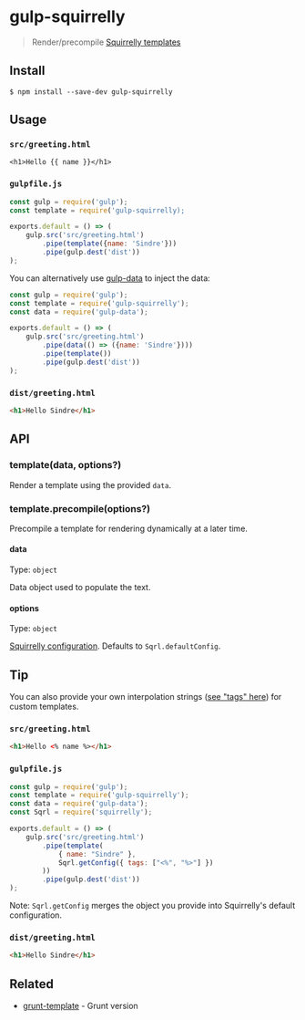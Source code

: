 # gulp-squirrelly

> Render/precompile [Squirrelly templates](https://squirrelly.js.org/)


## Install

```
$ npm install --save-dev gulp-squirrelly
```


## Usage

### `src/greeting.html`

```erb
<h1>Hello {{ name }}</h1>
```

### `gulpfile.js`

```js
const gulp = require('gulp');
const template = require('gulp-squirrelly);

exports.default = () => (
	gulp.src('src/greeting.html')
		.pipe(template({name: 'Sindre'}))
		.pipe(gulp.dest('dist'))
);
```

You can alternatively use [gulp-data](https://github.com/colynb/gulp-data) to inject the data:

```js
const gulp = require('gulp');
const template = require('gulp-squirrelly');
const data = require('gulp-data');

exports.default = () => (
	gulp.src('src/greeting.html')
		.pipe(data(() => ({name: 'Sindre'})))
		.pipe(template())
		.pipe(gulp.dest('dist'))
);
```

### `dist/greeting.html`

```html
<h1>Hello Sindre</h1>
```


## API

### template(data, options?)

Render a template using the provided `data`.

### template.precompile(options?)

Precompile a template for rendering dynamically at a later time.

#### data

Type: `object`

Data object used to populate the text.

#### options

Type: `object`

[Squirrelly configuration](https://squirrelly.js.org/docs/api/configuration).  Defaults to `Sqrl.defaultConfig`.


## Tip

You can also provide your own interpolation strings ([see "tags" here](https://squirrelly.js.org/docs/api/configuration)) for custom templates.

### `src/greeting.html`

```html
<h1>Hello <% name %></h1>
```

### `gulpfile.js`

```js
const gulp = require('gulp');
const template = require('gulp-squirrelly');
const data = require('gulp-data');
const Sqrl = require('squirrelly');

exports.default = () => (
	gulp.src('src/greeting.html')
		.pipe(template(
			{ name: "Sindre" },
			Sqrl.getConfig({ tags: ["<%", "%>"] })
		))
		.pipe(gulp.dest('dist'))
);
```

Note: `Sqrl.getConfig` merges the object you provide into Squirrelly's default configuration.

### `dist/greeting.html`

```html
<h1>Hello Sindre</h1>
```


## Related

- [grunt-template](https://github.com/mathiasbynens/grunt-template) - Grunt version
